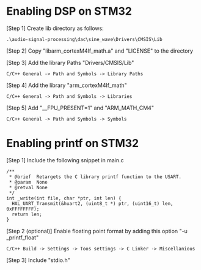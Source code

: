 # Enabling DSP on STM32

[Step 1] Create lib directory as follows:

```
.\audio-signal-processing\dac\sine_wave\Drivers\CMSIS\Lib
```

[Step 2] Copy "libarm_cortexM4lf_math.a" and "LICENSE" to the directory

[Step 3] Add the library Paths "Drivers/CMSIS/Lib"

```
C/C++ General -> Path and Symbols -> Library Paths
```

[Step 4] Add the library "arm_cortexM4lf_math"


```
C/C++ General -> Path and Symbols -> Libraries
```
[Step 5] Add "__FPU_PRESENT=1" and "ARM_MATH_CM4"

```
C/C++ General -> Path and Symbols -> Symbols
```

# Enabling printf on STM32

[Step 1] Include the following snippet in main.c

```
/**
 * @brief  Retargets the C library printf function to the USART.
 * @param  None
 * @retval None
 */
int _write(int file, char *ptr, int len) {
  HAL_UART_Transmit(&huart2, (uint8_t *) ptr, (uint16_t) len, 0xFFFFFFFF);
  return len;
}
```

[Step 2 (optional)] Enable floating point format by adding this option "-u _printf_float"

```
C/C++ Build -> Settings -> Toos settings -> C Linker -> Miscellanious
```

[Step 3] Include "stdio.h"
